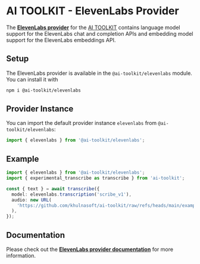 # AI TOOLKIT - ElevenLabs Provider

The **[ElevenLabs provider](https://sdk.khulnasoft.com/providers/ai-toolkit-providers/elevenlabs)** for the [AI TOOLKIT](https://sdk.khulnasoft.com/docs)
contains language model support for the ElevenLabs chat and completion APIs and embedding model support for the ElevenLabs embeddings API.

## Setup

The ElevenLabs provider is available in the `@ai-toolkit/elevenlabs` module. You can install it with

```bash
npm i @ai-toolkit/elevenlabs
```

## Provider Instance

You can import the default provider instance `elevenlabs` from `@ai-toolkit/elevenlabs`:

```ts
import { elevenlabs } from '@ai-toolkit/elevenlabs';
```

## Example

```ts
import { elevenlabs } from '@ai-toolkit/elevenlabs';
import { experimental_transcribe as transcribe } from 'ai-toolkit';

const { text } = await transcribe({
  model: elevenlabs.transcription('scribe_v1'),
  audio: new URL(
    'https://github.com/khulnasoft/ai-toolkit/raw/refs/heads/main/examples/ai-core/data/galileo.mp3',
  ),
});
```

## Documentation

Please check out the **[ElevenLabs provider documentation](https://sdk.khulnasoft.com/providers/ai-toolkit-providers/elevenlabs)** for more information.
